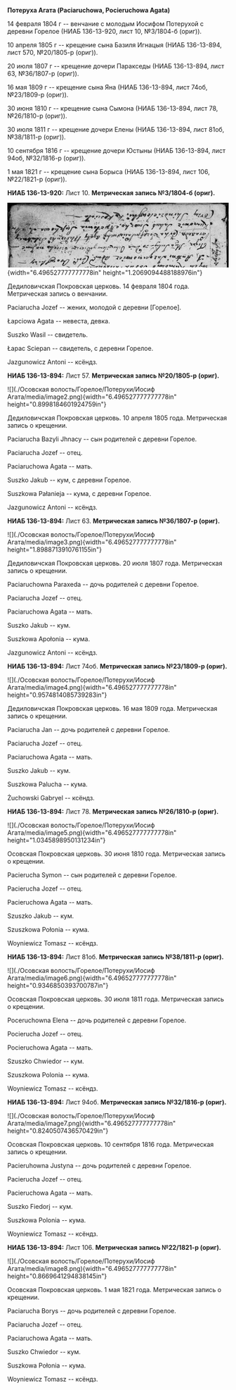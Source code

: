 **Потеруха Агата (Paciaruchowa, Pocieruchowa Agata)**

14 февраля 1804 г -- венчание с молодым Иосифом Потерухой с деревни
Горелое (НИАБ 136-13-920, лист 10, №3/1804-б (ориг)).

10 апреля 1805 г -- крещение сына Базиля Игнацыя (НИАБ 136-13-894, лист
570, №20/1805-р (ориг)).

20 июля 1807 г -- крещение дочери Паракседы (НИАБ 136-13-894, лист 63,
№36/1807-р (ориг)).

16 мая 1809 г -- крещение сына Яна (НИАБ 136-13-894, лист 74об,
№23/1809-р (ориг)).

30 июня 1810 г -- крещение сына Сымона (НИАБ 136-13-894, лист 78,
№26/1810-р (ориг)).

30 июля 1811 г -- крещение дочери Елены (НИАБ 136-13-894, лист 81об,
№38/1811-р (ориг)).

10 сентября 1816 г -- крещение дочери Юстыны (НИАБ 136-13-894, лист
94об, №32/1816-р (ориг)).

1 мая 1821 г -- крещение сына Борыса (НИАБ 136-13-894, лист 106,
№22/1821-р (ориг)).

**НИАБ 136-13-920:** Лист 10. **Метрическая запись №3/1804-б (ориг).**

![](./media/1eb079701a456712a375bd9b575fb24a2d4cd3ae.png){width="6.496527777777778in"
height="1.2069094488188976in"}

Дедиловичская Покровская церковь. 14 февраля 1804 года. Метрическая
запись о венчании.

Paciarucha Jozef -- жених, молодой с деревни \[Горелое\].

Łapciowa Agata -- невеста, девка.

Suszko Wasil -- свидетель.

Łapac Sciepan -- свидетель, с деревни Горелое.

Jazgunowicz Antoni -- ксёндз.

**НИАБ 136-13-894:** Лист 57. **Метрическая запись №20/1805-р (ориг).**

![](./Осовская волость/Горелое/Потерухи/Иосиф Агата/media/image2.png){width="6.496527777777778in"
height="0.8998184601924759in"}

Дедиловичская Покровская церковь. 10 апреля 1805 года. Метрическая
запись о крещении.

Paciarucha Bazyli Jhnacy -- сын родителей с деревни Горелое.

Paciarucha Jozef -- отец.

Paciaruchowa Agata -- мать.

Suszko Jakub -- кум, с деревни Горелое.

Suszkowa Pałanieja -- кума, с деревни Горелое.

Jazgunowicz Antoni -- ксёндз.

**НИАБ 136-13-894:** Лист 63. **Метрическая запись №36/1807-р (ориг).**

![](./Осовская волость/Горелое/Потерухи/Иосиф Агата/media/image3.png){width="6.496527777777778in"
height="1.8988713910761155in"}

Дедиловичская Покровская церковь. 20 июля 1807 года. Метрическая запись
о крещении.

Paciaruchowna Paraxeda -- дочь родителей с деревни Горелое.

Paciarucha Jozef -- отец.

Paciaruchowa Agata -- мать.

Suszko Jakub -- кум.

Suszkowa Apołonia -- кума.

Jazgunowicz Antoni -- ксёндз.

**НИАБ 136-13-894:** Лист 74об. **Метрическая запись №23/1809-р
(ориг).**

![](./Осовская волость/Горелое/Потерухи/Иосиф Агата/media/image4.png){width="6.496527777777778in"
height="0.9574814085739283in"}

Дедиловичская Покровская церковь. 16 мая 1809 года. Метрическая запись о
крещении.

Paciarucha Jan -- дочь родителей с деревни Горелое.

Paciarucha Jozef -- отец.

Paciaruchowa Agata -- мать.

Suszko Jakub -- кум.

Suszkowa Palucha -- кума.

Żuchowski Gabryel -- ксёндз.

**НИАБ 136-13-894:** Лист 78. **Метрическая запись №26/1810-р (ориг).**

![](./Осовская волость/Горелое/Потерухи/Иосиф Агата/media/image5.png){width="6.496527777777778in"
height="1.0345898950131234in"}

Осовская Покровская церковь. 30 июня 1810 года. Метрическая запись о
крещении.

Pacierucha Symon -- сын родителей с деревни Горелое.

Pacierucha Jozef -- отец.

Pacieruchowa Agata -- мать.

Szuszko Jakub -- кум.

Szuszkowa Połonia -- кума.

Woyniewicz Tomasz -- ксёндз.

**НИАБ 136-13-894:** Лист 81об. **Метрическая запись №38/1811-р
(ориг).**

![](./Осовская волость/Горелое/Потерухи/Иосиф Агата/media/image6.png){width="6.496527777777778in"
height="0.9346850393700787in"}

Осовская Покровская церковь. 30 июля 1811 года. Метрическая запись о
крещении.

Poceruchowna Elena -- дочь родителей с деревни Горелое.

Pocierucha Jozef -- отец.

Pocieruchowa Agata -- мать.

Szuszko Chwiedor -- кум.

Szuszkowa Polonia -- кума.

Woyniewicz Tomasz -- ксёндз.

**НИАБ 136-13-894:** Лист 94об. **Метрическая запись №32/1816-р
(ориг).**

![](./Осовская волость/Горелое/Потерухи/Иосиф Агата/media/image7.png){width="6.496527777777778in"
height="0.8240507436570429in"}

Осовская Покровская церковь. 10 сентября 1816 года. Метрическая запись о
крещении.

Pacieruhowna Justyna -- дочь родителей с деревни Горелое.

Pacierucha Jozef -- отец.

Pacieruchowa Agata -- мать.

Suszko Fiedorj -- кум.

Suszkowa Polonia -- кума.

Woyniewicz Tomasz -- ксёндз.

**НИАБ 136-13-894:** Лист 106. **Метрическая запись №22/1821-р (ориг).**

![](./Осовская волость/Горелое/Потерухи/Иосиф Агата/media/image8.png){width="6.496527777777778in"
height="0.8669641294838145in"}

Осовская Покровская церковь. 1 мая 1821 года. Метрическая запись о
крещении.

Paciarucha Borys -- дочь родителей с деревни Горелое.

Paciarucha Jozef -- отец.

Paciaruchowa Agata -- мать.

Suszko Chwiedor -- кум.

Suszkowa Połonia -- кума.

Woyniewicz Tomasz -- ксёндз.
